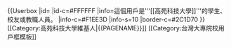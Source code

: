 {{Userbox
  |id=<!--注意合理使用之规定：“绝对不能将“合理使用”之图片，放入个人的用户页面进行展示。”-->
  |id-c=#FFFFFF
  |info=這個用戶是'''[[高苑科技大學]]'''的學生、校友或教職人員。
  |info-c=#F1EE3D
  |info-s=10
  |border-c=#2C1D70
}}<includeonly>[[Category:高苑科技大學維基人|{{PAGENAME}}]]</includeonly>
<noinclude>
[[Category:台灣大專院校用戶框模板]]
</noinclude>